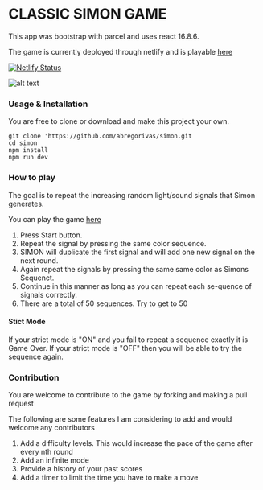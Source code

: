 # CLASSIC SIMON GAME

This app was bootstrap with parcel and uses react 16.8.6.

The game is currently deployed through netlify and is playable [here](https://perfectparadox-simongame.netlify.com/)

[![Netlify Status](https://api.netlify.com/api/v1/badges/67336568-5d7b-4427-93c3-f6234fba7581/deploy-status)](https://app.netlify.com/sites/perfectparadox-simongame/deploys)

![alt text](./public/simon.png "Simon Game")

### Usage & Installation

You are free to clone or download and make this project your own.

```
git clone 'https://github.com/abregorivas/simon.git
cd simon
npm install
npm run dev

```

### How to play

The goal is to repeat the increasing random light/sound signals that Simon generates.

You can play the game [here](https://perfectparadox-simongame.netlify.com/)

1. Press Start button.
2. Repeat the signal by pressing the same color sequence.
3. SIMON will duplicate the first signal and will add one new signal on the next round.
4. Again repeat the signals by pressing the same same color as Simons Sequenct.
5. Continue in this manner as long as you can repeat each se-quence of signals correctly.
6. There are a total of 50 sequences. Try to get to 50

#### Stict Mode

If your strict mode is "ON" and you fail to repeat a sequence exactly it is Game Over.
If your strict mode is "OFF" then you will be able to try the sequence again.

### Contribution

You are welcome to contribute to the game by forking and making a pull request

The following are some features I am considering to add and would welcome any contributors

1. Add a difficulty levels. This would increase the pace of the game after every nth round
2. Add an infinite mode
3. Provide a history of your past scores
4. Add a timer to limit the time you have to make a move
